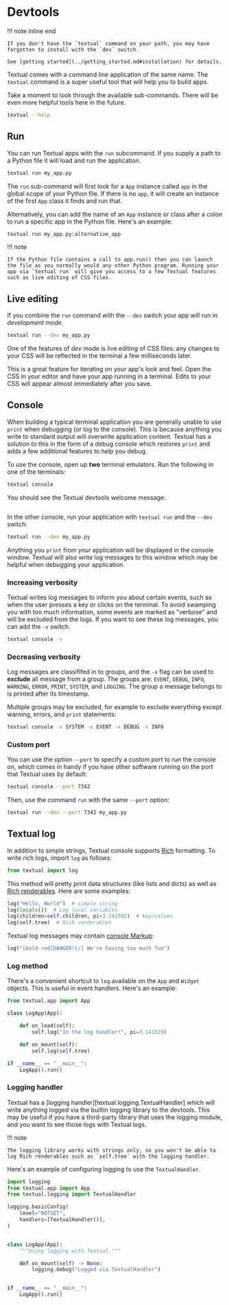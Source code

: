 # Devtools

!!! note inline end

    If you don't have the `textual` command on your path, you may have forgotten to install with the `dev` switch.

    See [getting started](../getting_started.md#installation) for details.

Textual comes with a command line application of the same name. The `textual` command is a super useful tool that will help you to build apps.

Take a moment to look through the available sub-commands. There will be even more helpful tools here in the future.

```bash
textual --help
```


## Run

You can run Textual apps with the `run` subcommand. If you supply a path to a Python file it will load and run the application.

```bash
textual run my_app.py
```

The `run` sub-command will first look for a `App` instance called `app` in the global scope of your Python file. If there is no `app`, it will create an instance of the first `App` class it finds and run that.

Alternatively, you can add the name of an `App` instance or class after a colon to run a specific app in the Python file. Here's an example:

```bash
textual run my_app.py:alternative_app
```

!!! note

    If the Python file contains a call to app.run() then you can launch the file as you normally would any other Python program. Running your app via `textual run` will give you access to a few Textual features such as live editing of CSS files.


## Live editing

If you combine the `run` command with the `--dev` switch your app will run in *development mode*.

```bash
textual run --dev my_app.py
```

One of the features of *dev* mode is live editing of CSS files: any changes to your CSS will be reflected in the terminal a few milliseconds later.

This is a great feature for iterating on your app's look and feel. Open the CSS in your editor and have your app running in a terminal. Edits to your CSS will appear almost immediately after you save.

## Console

When building a typical terminal application you are generally unable to use `print` when debugging (or log to the console). This is because anything you write to standard output will overwrite application content. Textual has a solution to this in the form of a debug console which restores `print` and adds a few additional features to help you debug.

To use the console, open up **two** terminal emulators. Run the following in one of the terminals:

```bash
textual console
```

You should see the Textual devtools welcome message:

```{.textual title="textual console" path="docs/examples/getting_started/console.py"}
```

In the other console, run your application with `textual run` and the `--dev` switch:

```bash
textual run --dev my_app.py
```

Anything you `print` from your application will be displayed in the console window. Textual will also write log messages to this window which may be helpful when debugging your application.


### Increasing verbosity

Textual writes log messages to inform you about certain events, such as when the user presses a key or clicks on the terminal. To avoid swamping you with too much information, some events are marked as "verbose" and will be excluded from the logs. If you want to see these log messages, you can add the `-v` switch.

```bash
textual console -v
```

### Decreasing verbosity

Log messages are classififed in to groups, and the `-x` flag can be used to **exclude** all message from a group. The groups are: `EVENT`, `DEBUG`, `INFO`, `WARNING`, `ERROR`, `PRINT`, `SYSTEM`, and `LOGGING`. The group a message belongs to is printed after its timestamp.

Multiple groups may be excluded, for example to exclude everything except warning, errors, and `print` statements:

```bash
textual console -x SYSTEM -x EVENT -x DEBUG -x INFO
```

### Custom port

You can use the option `--port` to specify a custom port to run the console on, which comes in handy if you have other software running on the port that Textual uses by default:

```bash
textual console --port 7342
```

Then, use the command `run` with the same `--port` option:

```bash
textual run --dev --port 7342 my_app.py
```


## Textual log

In addition to simple strings, Textual console supports [Rich](https://rich.readthedocs.io/en/latest/) formatting. To write rich logs, import `log` as follows:

```python
from textual import log
```

This method will pretty print data structures (like lists and dicts) as well as [Rich renderables](https://rich.readthedocs.io/en/stable/protocol.html). Here are some examples:

```python
log("Hello, World")  # simple string
log(locals())  # Log local variables
log(children=self.children, pi=3.141592)  # key/values
log(self.tree)  # Rich renderables
```

Textual log messages may contain [console Markup](https://rich.readthedocs.io/en/stable/markup.html):

```python
log("[bold red]DANGER![/] We're having too much fun")
```

### Log method

There's a convenient shortcut to `log` available on the `App` and `Widget` objects. This is useful in event handlers. Here's an example:

```python
from textual.app import App

class LogApp(App):

    def on_load(self):
        self.log("In the log handler!", pi=3.141529)

    def on_mount(self):
        self.log(self.tree)

if __name__ == "__main__":
    LogApp().run()
```

### Logging handler

Textual has a [logging handler][textual.logging.TextualHandler] which will write anything logged via the builtin logging library to the devtools.
This may be useful if you have a third-party library that uses the logging module, and you want to see those logs with Textual logs.

!!! note

    The logging library works with strings only, so you won't be able to log Rich renderables such as `self.tree` with the logging handler.

Here's an example of configuring logging to use the `TextualHandler`.

```python
import logging
from textual.app import App
from textual.logging import TextualHandler

logging.basicConfig(
    level="NOTSET",
    handlers=[TextualHandler()],
)


class LogApp(App):
    """Using logging with Textual."""

    def on_mount(self) -> None:
        logging.debug("Logged via TextualHandler")


if __name__ == "__main__":
    LogApp().run()
```
